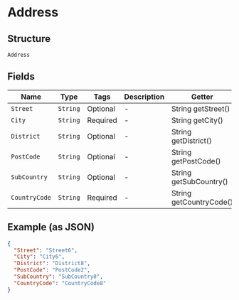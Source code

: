 
# Address

## Structure

`Address`

## Fields

| Name | Type | Tags | Description | Getter | Setter |
|  --- | --- | --- | --- | --- | --- |
| `Street` | `String` | Optional | - | String getStreet() | setStreet(String street) |
| `City` | `String` | Required | - | String getCity() | setCity(String city) |
| `District` | `String` | Optional | - | String getDistrict() | setDistrict(String district) |
| `PostCode` | `String` | Optional | - | String getPostCode() | setPostCode(String postCode) |
| `SubCountry` | `String` | Optional | - | String getSubCountry() | setSubCountry(String subCountry) |
| `CountryCode` | `String` | Required | - | String getCountryCode() | setCountryCode(String countryCode) |

## Example (as JSON)

```json
{
  "Street": "Street6",
  "City": "City6",
  "District": "District8",
  "PostCode": "PostCode2",
  "SubCountry": "SubCountry8",
  "CountryCode": "CountryCode8"
}
```

